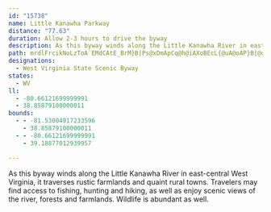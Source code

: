 ```yaml
---
id: "15738"
name: Little Kanawha Parkway
distance: "77.63"
duration: Allow 2-3 hours to drive the byway
description: As this byway winds along the Little Kanawha River in east-central West Virginia, it traverses rustic farmlands and quaint rural towns.
path: mrdlFrcikNoLzToA`EMdCAtE_BrM}B|Ps@xDmApCq@h@iAXoBEcL{@uA@oAP}B|@qLzGs@r@o@fBwBbS?~ARvAxEnM|@lBdQhPfBzCjAxCLfAChBm@|RFlB~AdUz@pDrAxChAnBbD~D`AlBf@dCF`AOhAi@t@_A\gCSmIoAmDsAeJoE_SeHsCGcE\mCz@mAl@_Av@o@t@u@pAs@rBsD|WgDbTiIh[s@zCyA`KSrCUbHgB`Qo@|C_@z@_CzCgA|@yAX_BQaBe@wAu@kLuM{Aw@_B_@eAAeALmBp@}@`AoA`Di@~Bs@lFu@fKErDJlBd@~CdE`OjChIL~@?zAEp@c@rAc@l@eAx@{HvEu@XcA@qBs@sHgEuAeAcOwOe@]wAGkA`@sDpCs@`A]rAAx@HlCd@rCfDrJnDlG~@rB\fAHxAM~Ac@dAq@p@_Af@cCz@sAJiAMcAYqLmGsAg@qCc@_HAgBQgYmJaCm@kAGoBNsBjA_AlA]|@QfA?zBxAfNBrKCxEStBa@~Bm@dB_AlBoL~RyAxAsCbB}@x@uBzCaGnL}@xDa@rCIfANjApEdK`@fBVnCM~m@y@jOOdAi@lAu@r@}@VeAG}D_C{LuIgDmBkAc@}Ba@{MyBwAKcADiAV{At@sA`BsC~EuBdDa@fAUjB?bRMjB]zCgAlEgGhN[~@c@pCy@hIElFTfDf@zCnDfOZrBRlCBjCIlB}ArNYz@_@r@y@v@yAl@qIxBuA`AsAxAo@vAi@rBi@nFYlEE~BT`CdLxi@^tCDnD_BrW]dE[~A_AlCaAzAiApAqAfAcLrGaAx@eMfN{M|KkCjB\~AJnAItIp@dFhBdFzK~XbD`U`@zAdDtIz@dBhEzEjFpI{JvKe@fAoApEyP|ZsAtCmDxJs@fAk@p@yAt@}@ReBBoHy@kLcBy@GaADgBp@}E`CeAdAo@zAWdAKjANlFCrAk@nF@~ALpBTlArCzIXxANxAZtRAbB[vGCrBPtOf@rVtBn[AzBObBmAnG]dAk@lAiAfAgAj@_GrAcEpAsUzK}AdAmHtGy@lA_@fAc@|BIfCXrI\`CxDbLpHlNtDfMl@lCNfC@~DFnRGfIEfBcAjQg@vA]d@u@`@eM`G_S`HoBhAwA|Bo@xA]jA[rC@xAF~@d@pBhArB~L|KvHlKrHfIlB`BxBvAlFtBvF|AbALfEFjNQnNAlHRlFr@bDrAx@bARl@Fr@AjAsEdu@DvBd@hBfAvA|B`Bt@b@bBh@dCJpLEvAVbAl@t@~@fDxHxArBda@|\x@hAt@hBh@tCD~AAlBYrBc@zAcAdCe@v@gD~Ca@l@y@rBc@nD_B`VcCtMCfBNlA`Gh]NhC?pAOrAi@lCgApBcHvJkA~Cc@fCOvC?xBPdXVpDn@fExAfDh@x@jJtN~BnCxOtMrCpBtBdAhKlBnDJbD]jJeCbBGhCDnB^rDpApAr@bA~@~ArBxCnGx@xBb@dBThCEjDSxB[pA{JfYy@rCcBpIi@|DIjDTtD`AvDnB|CtBvBzBfBpI`F~AjBnTxb@xAdC|@x@~@l@hAX|AF|BUfMkCxB[xBExL^pIrAnBt@tArA\n@^~@d@zBv@nL@pCErBcDx^oA`Iy@dEWn@gAvA{At@wKxCoB~@}S`QcDzCcBlBiA|B}C|LUdBErBPzBb@dB`DzGrDtQXxBNpB^jShAnMDjAUzCwBfMo@fCoCvHg@zBuCtSi@xAcBxCi@zB_AtMo@rE?`AV|BjB|GRdCKzBu@dH?`BFdAd@rCdBzERpADpBUtBY~@]p@u@z@sGdFw@~@o@hAy@jDsCpSK~BDxBhEhW\xC?xB{@vHa@|Am@rAq@z@y@p@oAd@uMxC_L`GcAx@iArA_BxCsD|Iy@lCe@rEc@tJo@pC}BzDgBvBeAcBkL_VeQgQsAaAmAg@aAIwAHcDdAaK|FsGtFyAhBi@rAyAzGgB`G_BfIiCfGsA`FYdCu@lMG|BHrBh@tB`A`B`EdE`B`AzK`EfGxEnKhKfCvC|B`Dh@zAr@|ENfBAdAUfAuAxBmKfMmEtGiAxB{BbIcDrJUl@k@~@kAb@oDZcBp@o@r@wB~DqAtB}@~@wDdC[f@i@vAUzATrHIhCu@pCgC`Hu@jAaChB{CbD}AlAwFxBoAT}EGcBJ{FrDmDrCuAlCyCxHc@fBDrBvAhGN|@?xAi@tFe@rBgAtCi@|@]Xa@Dm@Kg@a@m@}@iG{Jm@k@_C{@uMsDw@KuARcCdBu@r@q@pAW`AClBRrEhAnLDrCEhCYbFsBlPkEfNyEvK_@l@iDlEqFxJkMtRiAlBUl@]zHBjBJrAXxAx@xBxDhFnJzOrHnQlAdCxH|M\p@hAxDx@xAdNnOvEbGnEdFf@p@t@fBd@tC\vEbBnHjb@|cBtC|Gf@pBNpB?lAiAbLKrBJvDh@tCbAdCdA`BjIdG|@~@Th@~@lDlAjJxAnGJ~@B~BKfBMj@mBfEe@dBi@bEExBNvC^bClEjPRtBCzAUhCs@tB}FfJaAdDQtDl@nI@jJOfCYrBWp@}@tAaJ~H}@`BOx@I|@HnFErBYxBYz@e@t@s@t@uAv@}TzIcBz@u@v@q@fAe@rBIpBRzB~Lv`@^xARrA@`COpA_@fA}AtD[pAc@fNAfCV`CpGbPd@hBRrANbDEnPOpB}AhGwLbc@aH~Sw@pCq@lEc@~Gu@lCgAzAs@f@u@\eAR}ESk^gCgBEeBJgCb@}HxBiBv@yAx@mYbTy@|@q@`AoDrHyRtk@o@lCI`CNpB~AhI|@jBlXvZt@`Al@~A^rDp@zO?zE[`Fe@dDs@`Co@jAo@x@cBlAsAd@iBPcCQsAg@eOaLmJmEwCkAuA_@sBSgCDcC^iDtAmA~@eE~Dw@xAyAdFYh@cEjFc@t@oDpJg@j@e@Xo@Fo@GqKqG}Ag@wAW{CK}FJ}Ab@sAr@_B`ByAjCcCzG_@lBSfCAdCPrDNrHYtK_@rE}K`m@uHj_@oCjL{FnScA|B{@n@}@VcAKu@g@wHmIyTkWmAkAyA{@uBe@sNsAyAE_DF}B^iBl@sBdA}A~@{@x@y@tA]~@oDdNq@zAk@j@eQtEmUtLoMfEiBdA_BdBwCxDcBhCo@dCE~Ee@xCwCtFi@rA_@bBOzBTzFIvAiApGEdAN~G[zGw@lHe@dBo@hAsAnAiBl@oQlCcBFyOi@cDLeAX}Ax@uAx@aE~Co@XiARmHV}ATcA^_BrA_AvAcAfCuNlc@wAxCaApAwArAeAr@gC`A_SxCgCl@_CxAg@l@eAdBq@vBy@lD{XzsA[n@c@b@_Bd@cElBs@FiAW}R{Go@m@mBaDQ@s@vAwB|K_Dxn@iAhJ_A~C_@d@eD`BiA\eB?}D_@_AWiAmAgKcRsA_Bc@Ko@DgFfBmFdAqCv@eCxAsArAu@`A}ArCoRh`@_BzBoAlAy@j@{B~@kN`DcC~@}@r@{A`B}DxFcB~Au@d@gCdAq^nLmFnBoBtAmAnA}FtJaAbA{CfBiBd@{CNmCUoBq@yAy@sGoEcB_ByCmEaF_CYYuAqCm@a@oDVqI@iCa@aC}@e@BwAr@yEbDmA|Aa@PgETcC_@uAMs@@]JyApAmAXaA?mA]_AEyDVs@L}@j@oAjAsA`Ck@b@sFfBc@^Yf@Id@BlCSxAy@~AmDzEmFrCgHxGsBn@y@pAuArIIfAx@tIDlJNdB?z@e@bAuEbFg@~@gGfOyA`IcArAwCfDe@^y@\kIZiDX}Bb@sFbB}DrBcAt@qD`DiGzGyAlAmE|By@t@yEfIwGrHySzR}CbDgHdEg@f@[x@m@xDYx@sA~BWz@D~EIj@_@z@uA~AYf@In@I~BNzC^lDAd@c@`BsAlDm@dAq@j@gDrBmA`BoC~F{@dCwA`C_BhBqFxDeAj@{C`AcDv@_BLiFJaDd@kJdDeBtAaE~A_BRcE?iA^cDxAw@f@q@dAc@v@]fAgA`Km@nKI`MKlBO~@Sp@}@~AmChD{DdCgBjBsB|Eu@bCcAzGoChMYjB?~@t@hLCjAKlAmEtLmI|[g@tC[lG_@dDYl@kJhLeAdBO`@KdAaAfK_@jBwGfNsDhNi@hAgE~GyCbC_CtCWpBa@nC_A`CwB~AWhBVvB^pDfAxD~@vBxA`B~BvCpDhFnA`CaEaB_Ag@w@GiDgAiKqDyFoAyAWwB~@iCvCiFzN
designations:
  - West Virginia State Scenic Byway
states:
  - WV
ll:
  - -80.66121699999991
  - 38.85879100000011
bounds:
  - - -81.53004917233596
    - 38.85879100000011
  - - -80.66121699999991
    - 39.18877012939957

---
```


As this byway winds along the Little Kanawha River in east-central West Virginia, it traverses rustic farmlands and quaint rural towns. Travelers may find access to fishing, hunting and hiking, as well as enjoy scenic views of the river, forests and farmlands. Wildlife is abundant as well.
